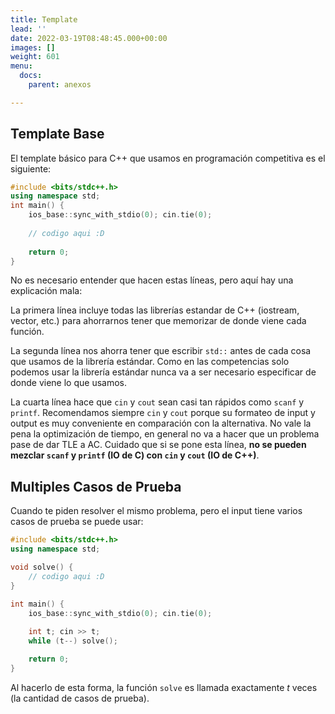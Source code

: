 ```yaml
---
title: Template
lead: ''
date: 2022-03-19T08:48:45.000+00:00
images: []
weight: 601
menu:
  docs:
    parent: anexos

---
```


## Template Base

El template básico para C++ que usamos en programación competitiva es el siguiente:

```c++
#include <bits/stdc++.h>
using namespace std;
int main() {
	ios_base::sync_with_stdio(0); cin.tie(0);
	
	// codigo aqui :D
	
	return 0;
}
```
No es necesario entender que hacen estas líneas, pero aquí hay una explicación mala:

La primera línea incluye todas las librerías estandar de C++ (iostream, vector, etc.)
para ahorrarnos tener que memorizar de donde viene cada función.

La segunda línea nos ahorra tener que escribir `std::` antes de cada cosa que usamos
de la librería estándar. Como en las competencias solo podemos usar la librería estándar
nunca va a ser necesario especificar de donde viene lo que usamos.

La cuarta línea hace que `cin` y `cout` sean casi tan rápidos como `scanf`
y `printf`. Recomendamos siempre `cin` y `cout` porque su formateo de input
y output es muy conveniente en comparación con la alternativa. No vale la pena la 
optimización de tiempo, en general no va a hacer que un problema pase de dar TLE a AC.
Cuidado que si se pone esta línea, **no se pueden mezclar `scanf` y `printf` (IO de C) con `cin` y `cout` (IO de C++)**.

## Multiples Casos de Prueba

Cuando te piden resolver el mismo problema, pero el input tiene varios casos de prueba
se puede usar:

```c++
#include <bits/stdc++.h>
using namespace std;

void solve() {
    // codigo aqui :D
}

int main() {
    ios_base::sync_with_stdio(0); cin.tie(0);
    
    int t; cin >> t;
    while (t--) solve();

    return 0;
}
```

Al hacerlo de esta forma, la función `solve` es llamada exactamente $t$ veces (la cantidad
de casos de prueba).




